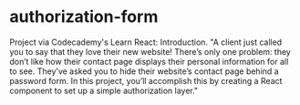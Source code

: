 # authorization-form
Project via Codecademy's Learn React: Introduction. "A client just called you to say that they love their new website! There’s only one problem: they don’t like how their contact page displays their personal information for all to see. They’ve asked you to hide their website’s contact page behind a password form. In this project, you’ll accomplish this by creating a React component to set up a simple authorization layer."
